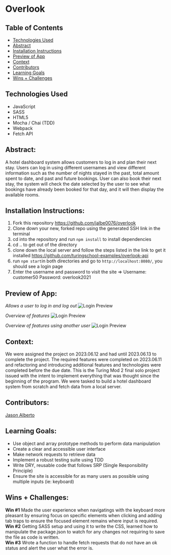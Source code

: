 # Overlook

## Table of Contents

* [Technologies Used](#Technologies-Used)
* [Abstract](##Abstract)
* [Installation Instructions](#Installation-Instructions)
* [Preview of App](#Preview-of-App)
* [Context](#Context)
* [Contributors](#Contributors)
* [Learning Goals](#Learning-Goals)
* [Wins + Challenges](#Wins-+-Challenges)

## Technologies Used

- JavaScript
- SASS
- HTML5
- Mocha / Chai (TDD)
- Webpack
- Fetch API

## Abstract:
[//]: <> (Briefly describe what you built and its features. What problem is the app solving? How does this application solve that problem?)

A hotel dashboard system allows customers to log in and plan their next stay. Users can log in using different usernames and view different information such as the number of nights stayed in the past, total amount spent to date, and past and future bookings. User can also book their next stay, the system will check the date selected by the user to see what bookings have already been booked for that day, and it will then display the available rooms.

## Installation Instructions:
[//]: <> (What steps does a person have to take to get your app cloned down and running?)

1. Fork this repository https://github.com/jalbe0076/overlook 
1. Clone down your new, forked repo using the generated SSH link in the terminal
1. cd into the repository and run `npm install` to install dependencies
1. cd .. to get out of the directory
1. clone down the local server and follow the steps listed in the link to get it installed https://github.com/turingschool-examples/overlook-api 
1. run `npm start`in both directories and go to `http://localhost:8080/`, you should see a login page
1. Enter the username and password to visit the site => Username: customer50 Password: overlook2021

## Preview of App:
[//]: <> (Provide ONE gif or screenshot of your application - choose the "coolest" piece of functionality to show off.)

*Allows a user to log in and log out*
![Login Preview](src/images/login-overlook.gif)

*Overview of features*
![Login Preview](src/images/user-42-screenshot.gif)

*Overview of features using another user*
![Login Preview](src/images/user-43-screeenshot.gif)

## Context:
[//]: <> (Give some context for the project here. How long did you have to work on it? How far into the Turing program are you?)

We were assigned the project on 2023.06.12 and had until 2023.06.13 to complete the project. The required features were completed on 2023.06.11 and refactoring and introducing additional features and technologies were completed before the due date. This is the Turing Mod 2 final solo project issued with the intent to implement everything that was thought since the beginning of the program. We were tasked to build a hotel dashboard system from scratch and fetch data from a local server. 

## Contributors:
[//]: <> (Who worked on this application? Link to their GitHubs.)

[Jason Alberto](https://github.com/jalbe0076)

## Learning Goals:
[//]: <> (What were the learning goals of this project? What tech did you work with?)

- Use object and array prototype methods to perform data manipulation
- Create a clear and accessible user interface
- Make network requests to retrieve data
- Implement a robust testing suite using TDD
- Write DRY, reusable code that follows SRP (Single Responsibility Principle)
- Ensure the site is accessible for as many users as possible using multiple inputs (ie: keyboard)

## Wins + Challenges:
[//]: <> (What are 2-3 wins you have from this project? What were some challenges you faced - and how did you get over them?)

**Win #1** Made the user experience when navigatings with the keyboard more pleasant by ensuring focus on specific elements when clicking and adding tab traps to ensure the focused element remains where input is required. <br>
**Win #2** Getting SASS setup and using it to write the CSS, learned how to manipulate the package.json to watch for any changes not requiring to save the file as code is written. <br>
**Win #3** Wrote a function to handle fetch requests that do not have an ok status and alert the user what the error is. 

